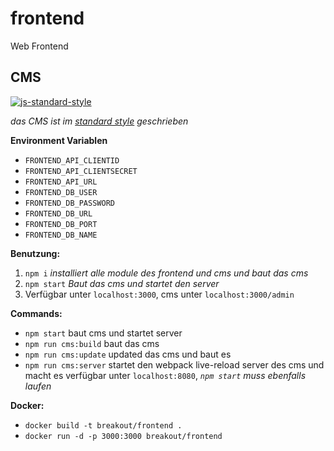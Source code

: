 # frontend
Web Frontend


## CMS
[![js-standard-style](https://cdn.rawgit.com/feross/standard/master/badge.svg)](https://github.com/feross/standard)

*das CMS ist im [standard style](https://github.com/feross/standard) geschrieben*

**Environment Variablen**
* `FRONTEND_API_CLIENTID`
* `FRONTEND_API_CLIENTSECRET`
* `FRONTEND_API_URL`
* `FRONTEND_DB_USER`
* `FRONTEND_DB_PASSWORD`
* `FRONTEND_DB_URL`
* `FRONTEND_DB_PORT`
* `FRONTEND_DB_NAME`

**Benutzung:**

1. `npm i` *installiert alle module des frontend und cms und baut das cms*
1. `npm start` *Baut das cms und startet den server*
1. Verfügbar unter `localhost:3000`, cms unter `localhost:3000/admin`

**Commands:**
* `npm start` baut cms und startet server
* `npm run cms:build` baut das cms
* `npm run cms:update` updated das cms und baut es
* `npm run cms:server` startet den webpack live-reload server des cms und macht es verfügbar unter `localhost:8080`, *`npm start` muss ebenfalls laufen*


**Docker:**
* `docker build -t breakout/frontend .`
* `docker run -d -p 3000:3000 breakout/frontend`